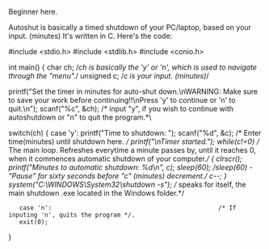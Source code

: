 Beginner here.

Autoshut is basically a timed shutdown of your PC/laptop, based on your input. (minutes)
It's written in C. 
Here's the code:

#include <stdio.h>
#include <stdlib.h>
#include <conio.h>
 
int main()
{
   char ch;  /*ch is basically the 'y' or 'n', which is used to navigate through the "menu".*/ 
   unsigned c; /*c is your input. (minutes)*/
 
   printf("Set the timer in minutes for auto-shut down.\nWARNING: Make sure to save your work before continuing!!\nPress 'y' to continue or 'n' to quit.\n");
   scanf("%c", &ch); /* input "y", if you wish to continue with autoshutdown or "n" to quit the program.*\
 
   switch(ch)
   {
       case 'y':
       printf("Time to shutdown: ");
       scanf("%d", &c);  /* Enter time(minutes) until shutdown here. */
       printf("\nTimer started.");
       while(c!=0)    /* The main loop. Refreshes everytime a minute passes by, until it reaches 0, when it commences automatic shutdown of your computer.*/
       {
           clrscr();
           printf("Minutes to automatic shutdown: %d\n", c);
           sleep(60);                                           /*sleep(60) - "Pause" for sixty seconds before "c" (minutes) decrement.*/
           c--;
       }
       system("C:\\WINDOWS\\System32\\shutdown -s");           /* speaks for itself, the main shutdown .exe located in the Windows folder.*/
       
       
       case 'n':                                              /* If inputing 'n', quits the program */.
       exit(0);
   }
